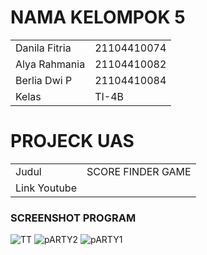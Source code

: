 # NAMA KELOMPOK 5

|  |  |
|--|--|
 | Danila Fitria | 21104410074 |
 | Alya Rahmania | 21104410082 |
 | Berlia Dwi P | 21104410084 |
| Kelas | TI-4B |
 

# PROJECK UAS
|  |  |
|--|--|
|Judul |SCORE FINDER GAME|
|Link Youtube ||


### SCREENSHOT PROGRAM
![TT](https://github.com/danilafi/GrafkomKelompok5/assets/119145783/dabcc732-035c-4bf8-86df-1060dcb04c0d)
![pARTY2](https://github.com/danilafi/GrafkomKelompok5/assets/119145783/5951035f-1fd0-4fef-9403-bb79e7f20c03)
![pARTY1](https://github.com/danilafi/GrafkomKelompok5/assets/119145783/235bca10-111d-4f18-a627-e1411f3a2b14)
